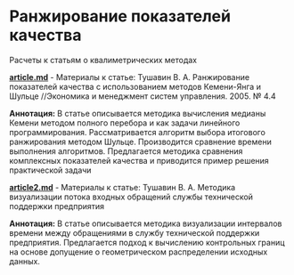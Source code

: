 Ранжирование показателей качества
===================

Расчеты к статьям о квалиметрических методах

[**article.md**](article.md)  - Материалы к статье: Тушавин В. А. Ранжирование показателей качества с использованием методов Кемени-Янга и Шульце //Экономика и менеджмент систем управления. 2005. № 4.4

**Аннотация:**  В статье описывается методика вычисления медианы Кемени методом полного перебора и как задачи линейного программирования. Рассматривается алгоритм выбора итогового ранжирования методом Шульце. Производится сравнение времени выполнения алгоритмов. Предлагается методика сравнения комплексных показателей качества и приводится пример решения практической задачи

[**article2.md**](article2.md)  - Материалы к статье: Тушавин В. А. Методика визуализации потока входных обращений службы технической поддержки предприятия

**Аннотация:**  В статье описывается методика визуализации интервалов времени между обращениями в службу технической поддержки предприятия. Предлагается подход к вычислению контрольных границ на основе допущение о геометрическом распределении исходных данных.